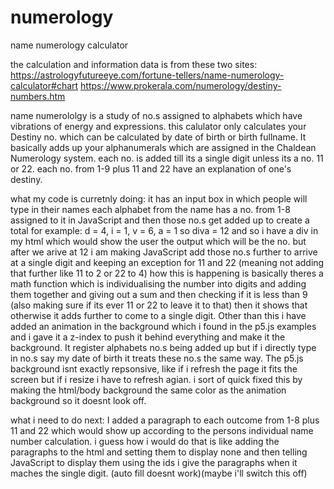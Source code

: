 # numerology
 name numerology calculator

the calculation and information data is from these two sites: 
https://astrologyfutureeye.com/fortune-tellers/name-numerology-calculator#chart
https://www.prokerala.com/numerology/destiny-numbers.htm

name numerololgy is a study of no.s assigned to alphabets which have vibrations of energy and expressions.
this calulator only calculates your Destiny no. which can be calculated by date of birth or birth fullname.
It basically adds up your alphanumerals which are assigned in the Chaldean Numerology system.
each no. is added till its a single digit unless its a no. 11 or 22. 
each no. from 1-9 plus 11 and 22 have an explanation of one's destiny.

what my code is curretnly doing:
    it has an input box in which people will type in their names
    each alphabet from the name has a no. from 1-8 assigned to it in JavaScript
    and then those no.s get added up to create a total for example:
        d = 4, i = 1, v = 6, a = 1 
        so diva = 12
    and so i have a div in my html which would show the user the output which will be the no. 
    but after we arive at 12 i am making JavaScript add those no.s further to arrive at a single digit 
    and keeping an exception for 11 and 22 (meaning not adding that further like 11 to 2 or 22 to 4)
    how this is happening is basically theres a math function which is individualising the number into digits and adding them together and giving out a sum and then checking if it is less than 9 (also making sure if its ever 11 or 22 to leave it to that) then it shows that otherwise it adds further to come to a single digit.
    Other than this i have added an animation in the background which i found in the p5.js examples and i gave it a z-index to push it behind everything and make it the background.
    It register alphabets no.s being added up but if i directly type in no.s say my date of birth it treats these no.s the same way.
    The p5.js background isnt exactly repsonsive, like if i refresh the page it fits the screen but if i resize i have to refresh agian. i sort of quick fixed this by making the html/body background the same color as the animation background so it doesnt look off.


what i need to do next:
    I added a paragraph to each outcome from 1-8 plus 11 and 22 which would show up according to the persons individual name number calculation. 
    i guess how i would do that is like adding the paragraphs to the html and setting them to display none and then telling JavaScript to display them using the ids i give the paragraphs when it maches the single digit.
    (auto fill doesnt work)(maybe i'll switch this off)


